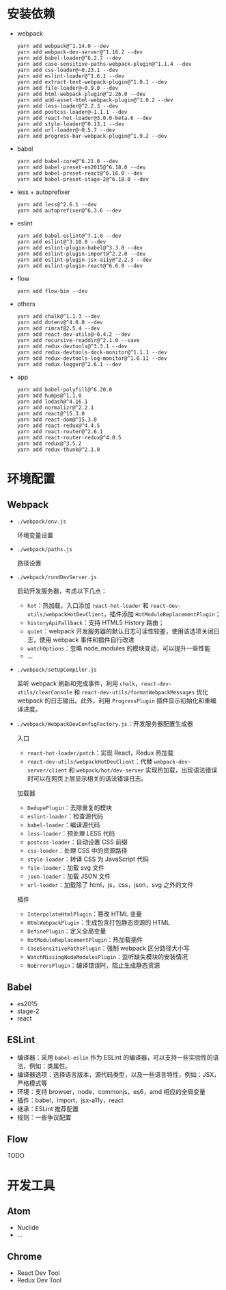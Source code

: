 # 安装依赖
- webpack

    ```
    yarn add webpack@^1.14.0 --dev
    yarn add webpack-dev-server@^1.16.2 --dev
    yarn add babel-loader@^6.2.7 --dev
    yarn add case-sensitive-paths-webpack-plugin@^1.1.4 --dev
    yarn add css-loader@~0.23.1 --dev
    yarn add eslint-loader@^1.6.1 --dev
    yarn add extract-text-webpack-plugin@^1.0.1 --dev
    yarn add file-loader@~0.9.0 --dev
    yarn add html-webpack-plugin@^2.26.0 --dev
    yarn add add-asset-html-webpack-plugin@^1.0.2 --dev
    yarn add less-loader@^2.2.3 --dev
    yarn add postcss-loader@~1.1.1 --dev
    yarn add react-hot-loader@3.0.0-beta.6 --dev
    yarn add style-loader@^0.13.1 --dev
    yarn add url-loader@~0.5.7 --dev
    yarn add progress-bar-webpack-plugin@^1.9.2 --dev
    ```

- babel

    ```
    yarn add babel-core@^6.21.0 --dev
    yarn add babel-preset-es2015@^6.18.0 --dev
    yarn add babel-preset-react@^6.16.0 --dev
    yarn add babel-preset-stage-2@^6.18.0 --dev
    ```

- less + autoprefixer

    ```
    yarn add less@^2.6.1 --dev
    yarn add autoprefixer@^6.3.6 --dev
    ```

- eslint

    ```
    yarn add babel-eslint@^7.1.0 --dev
    yarn add eslint@^3.10.0 --dev
    yarn add eslint-plugin-babel@^3.3.0 --dev
    yarn add eslint-plugin-import@^2.2.0 --dev
    yarn add eslint-plugin-jsx-a11y@^2.2.3 --dev
    yarn add eslint-plugin-react@^6.6.0 --dev
    ```

- flow

    ```
    yarn add flow-bin --dev
    ```

- others

    ```
    yarn add chalk@^1.1.3 --dev
    yarn add dotenv@^4.0.0 --dev
    yarn add rimraf@2.5.4 --dev
    yarn add react-dev-utils@~0.4.2 --dev
    yarn add recursive-readdir@^2.1.0 --save
    yarn add redux-devtools@^3.3.1 --dev
    yarn add redux-devtools-dock-monitor@^1.1.1 --dev
    yarn add redux-devtools-log-monitor@^1.0.11 --dev
    yarn add redux-logger@^2.6.1 --dev
    ```

- app

    ```
    yarn add babel-polyfill@^6.20.0
    yarn add humps@^1.1.0
    yarn add lodash@^4.16.1
    yarn add normalizr@^2.2.1
    yarn add react@^15.3.0
    yarn add react-dom@^15.3.0
    yarn add react-redux@^4.4.5
    yarn add react-router@^2.6.1
    yarn add react-router-redux@^4.0.5
    yarn add redux@^3.5.2
    yarn add redux-thunk@^2.1.0
    ```

# 环境配置
## Webpack
- `./webpack/env.js`

    环境变量设置

- `./webpack/paths.js`

    路径设置

- `./webpack/rundDevServer.js`

    启动开发服务器，考虑以下几点：

    - `hot`：热加载，入口添加 `react-hot-loader` 和 `react-dev-utils/webpackHotDevClient`，插件添加 `HotModuleReplacementPlugin`；
    - `historyApiFallback`：支持 HTML5 History 路由；
    - `quiet`：webpack 开发服务器的默认日志可读性较差，使用该选项关闭日志，使用 webpack 事件和插件自行改进
    - `watchOptions`：忽略 node_modules 的模块变动，可以提升一些性能
    - ...

- `./webpack/setUpCompiler.js`

    监听 webpack 刷新和完成事件，利用 `chalk`，`react-dev-utils/clearConsole` 和 `react-dev-utils/formatWebpackMessages` 优化 webpack 的日志输出。此外，利用 `ProgressPlugin` 插件显示初始化和重编译进度。

- `./webpack/WebpackDevConfigFactory.js`：开发服务器配置生成器

    入口

    - `react-hot-loader/patch`：实现 React，Redux 热加载
    - `react-dev-utils/webpackHotDevClient`：代替 `webpack-dev-server/client` 和 `webpack/hot/dev-server` 实现热加载，出现语法错误时可以在网页上层显示相关的语法错误日志。

    加载器

    - `DedupePlugin`：去除重复的模块
    - `eslint-loader`：检查源代码
    - `babel-loader`：编译源代码
    - `less-loader`：预处理 LESS 代码
    - `postcss-loader`：自动设置 CSS 前缀
    - `css-loader`：处理 CSS 中的资源路径
    - `style-loader`：转译 CSS 为 JavaScript 代码
    - `file-loader`：加载 svg 文件
    - `json-loader`：加载 JSON 文件
    - `url-loader`：加载除了 html，js，css，json，svg 之外的文件

    插件

    - `InterpolateHtmlPlugin`：篡改 HTML 变量
    - `HtmlWebpackPlugin`：生成包含打包静态资源的 HTML
    - `DefinePlugin`：定义全局变量
    - `HotModuleReplacementPlugin`：热加载插件
    - `CaseSensitivePathsPlugin`：强制 webpack 区分路径大小写
    - `WatchMissingNodeModulesPlugin`：监听缺失模块的安装情况
    - `NoErrorsPlugin`：编译错误时，阻止生成静态资源

## Babel
- es2015
- stage-2
- react

## ESLint
- 编译器：采用 `babel-eslin` 作为 ESLint 的编译器，可以支持一些实验性的语法，例如：类属性。
- 编译器选项：选择语言版本，源代码类型，以及一些语言特性，例如：JSX，严格模式等
- 环境：支持 browser，node，commonjs，es6，amd 相应的全局变量
- 插件：babel，import，jsx-a11y，react
- 继承：ESLint 推荐配置
- 规则：一些争议配置

## Flow
TODO

# 开发工具
## Atom
- Nuclide
- ...

## Chrome
- React Dev Tool
- Redux Dev Tool
